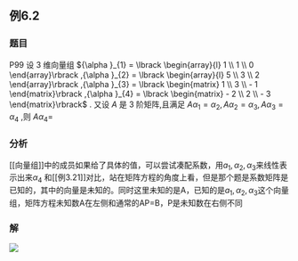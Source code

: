 ## 例6.2
### 题目
P99 设 3 维向量组 ${\alpha }_{1} = \lbrack \begin{array}{l} 1 \\ 1 \\ 0 \end{array}\rbrack ,{\alpha }_{2} = \lbrack \begin{array}{l} 5 \\ 3 \\ 2 \end{array}\rbrack ,{\alpha }_{3} = \lbrack \begin{matrix} 1 \\ 3 \\ - 1 \end{matrix}\rbrack ,{\alpha }_{4} = \lbrack \begin{matrix} - 2 \\ 2 \\ - 3 \end{matrix}\rbrack$ . 又设 $A$ 是 3 阶矩阵,且满足 $A{\alpha }_{1} = {\alpha }_{2}, A{\alpha }_{2} = {\alpha }_{3}, A{\alpha }_{3} = {\alpha }_{4}$ ,则 $A{\alpha }_{4} =$
### 分析
[[向量组]]中的成员如果给了具体的值，可以尝试凑配系数，用$a_{1},\alpha_{2},\alpha_{3}$来线性表示出来$\alpha_{4}$
和[[例3.21]]对比，站在矩阵方程的角度上看，但是那个题是系数矩阵是已知的，其中的向量是未知的。同时这里未知的是A，已知的是$a_{1},\alpha_{2},\alpha_{3}$这个向量组，矩阵方程未知数A在左侧和通常的AP=B，P是未知数在右侧不同
### 解
![](https://img.hwenyi.tech/202410190004233.webp)

